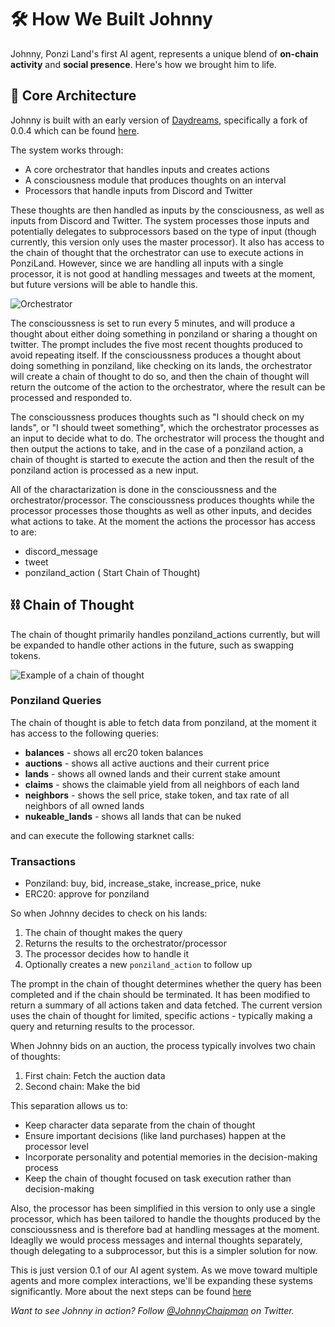 # 🛠 How We Built Johnny

Johnny, Ponzi Land's first AI agent, represents a unique blend of **on-chain activity** and **social presence**. Here's how we brought him to life.

## 🧠 Core Architecture

Johnny is built with an early version of [Daydreams](https://www.dreams.fun/), specifically a fork of 0.0.4 which can be found [here](https://github.com/Runelabsxyz/daydtreams). 

The system works through:
- A core orchestrator that handles inputs and creates actions
- A consciousness module that produces thoughts on an interval
- Processors that handle inputs from Discord and Twitter

These thoughts are then handled as inputs by the consciousness, as well as inputs from Discord and Twitter. The system processes those inputs and potentially delegates to subprocessors based on the type of input (though currently, this version only uses the master processor). It also has access to the chain of thought that the orchestrator can use to execute actions in PonziLand. However, since we are handling all inputs with a single processor, it is not good at handling messages and tweets at the moment, but future versions will be able to handle this.

![Orchestrator](/img/daydreams_chart.png)

The conscioussness is set to run every 5 minutes, and will produce a thought about either doing something in ponziland or sharing a thought on twitter. The prompt includes the five most recent thoughts produced to avoid repeating itself. If the conscioussness produces a thought about doing something in ponziland, like checking on its lands, the orchestrator will create a chain of thought to do so, and then the chain of thought will return the outcome of the action to the orchestrator, where the result can be processed and responded to.

The conscioussness produces thoughts such as "I should check on my lands", or "I should tweet something", which the orchestrator processes as an input to decide what to do. The orchestrator will process the thought and then output the actions to take, and in the case of a ponziland action, a chain of thought is started to execute the action and then the result of the ponziland action is processed as a new input.

All of the charactarization is done in the conscioussness and the orchestrator/processor. The conscioussness produces thoughts while the processor processes those thoughts as well as other inputs, and decides what actions to take. At the moment the actions the processor has access to are:
- discord_message
- tweet
- ponziland_action ( Start Chain of Thought)

## ⛓️ Chain of Thought 
The chain of thought primarily handles ponziland_actions currently, but will be expanded to handle other actions in the future, such as swapping tokens.

![Example of a chain of thought](/img/example-cot.png)

### Ponziland Queries

The chain of thought is able to fetch data from ponziland, at the moment it has access to the following queries:
- **balances** - shows all erc20 token balances 
- **auctions** - shows all active auctions and their current price
- **lands** - shows all owned lands and their current stake amount
- **claims** - shows the claimable yield from all neighbors of each land
- **neighbors** - shows the sell price, stake token, and tax rate of all neighbors of all owned lands
- **nukeable_lands** - shows all lands that can be nuked

and can execute the following starknet calls:
### Transactions
- Ponziland: buy, bid, increase_stake, increase_price, nuke
- ERC20: approve for ponziland



So when Johnny decides to check on his lands:
1. The chain of thought makes the query
2. Returns the results to the orchestrator/processor
3. The processor decides how to handle it
4. Optionally creates a new `ponziland_action` to follow up

The prompt in the chain of thought determines whether the query has been completed and if the chain should be terminated. It has been modified to return a summary of all actions taken and data fetched. The current version uses the chain of thought for limited, specific actions - typically making a query and returning results to the processor.

When Johnny bids on an auction, the process typically involves two chain of thoughts:
1. First chain: Fetch the auction data
2. Second chain: Make the bid

This separation allows us to:
- Keep character data separate from the chain of thought
- Ensure important decisions (like land purchases) happen at the processor level
- Incorporate personality and potential memories in the decision-making process
- Keep the chain of thought focused on task execution rather than decision-making

Also, the processor has been simplified in this version to only use a single processor, which has been tailored to handle the thoughts produced by the conscioussness and is therefore bad at handling messages at the moment. Ideaglly we would process messages and internal thoughts separately, though delegating to a subprocessor, but this is a simpler solution for now. 

This is just version 0.1 of our AI agent system. As we move toward multiple agents and more complex interactions, we'll be expanding these systems significantly. More about the next steps can be found [here](#next-steps)

_Want to see Johnny in action? Follow [@JohnnyChaipman](https://twitter.com/JohnnyChaipman) on Twitter._
